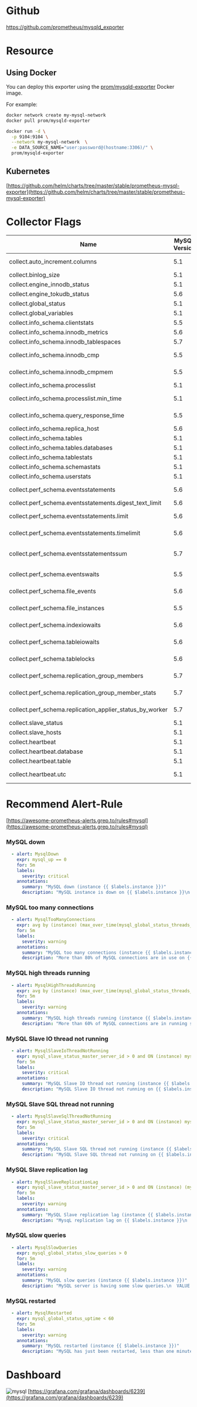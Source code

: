 # Github
https://github.com/prometheus/mysqld_exporter

# Resource

## Using Docker

You can deploy this exporter using the [prom/mysqld-exporter](https://registry.hub.docker.com/u/prom/mysqld-exporter/) Docker image.

For example:

```bash
docker network create my-mysql-network
docker pull prom/mysqld-exporter

docker run -d \
  -p 9104:9104 \
  --network my-mysql-network  \
  -e DATA_SOURCE_NAME="user:password@(hostname:3306)/" \
  prom/mysqld-exporter
```

## Kubernetes

[https://github.com/helm/charts/tree/master/stable/prometheus-mysql-exporter](https://github.com/helm/charts/tree/master/stable/prometheus-mysql-exporter)

# Collector Flags

Name                                                         | MySQL Version | Description
-------------------------------------------------------------|---------------|------------------------------------------------------------------------------------
collect.auto_increment.columns                               | 5.1           | Collect auto_increment columns and max values from information_schema.
collect.binlog_size                                          | 5.1           | Collect the current size of all registered binlog files
collect.engine_innodb_status                                 | 5.1           | Collect from SHOW ENGINE INNODB STATUS.
collect.engine_tokudb_status                                 | 5.6           | Collect from SHOW ENGINE TOKUDB STATUS.
collect.global_status                                        | 5.1           | Collect from SHOW GLOBAL STATUS (Enabled by default)
collect.global_variables                                     | 5.1           | Collect from SHOW GLOBAL VARIABLES (Enabled by default)
collect.info_schema.clientstats                              | 5.5           | If running with userstat=1, set to true to collect client statistics.
collect.info_schema.innodb_metrics                           | 5.6           | Collect metrics from information_schema.innodb_metrics.
collect.info_schema.innodb_tablespaces                       | 5.7           | Collect metrics from information_schema.innodb_sys_tablespaces.
collect.info_schema.innodb_cmp                               | 5.5           | Collect InnoDB compressed tables metrics from information_schema.innodb_cmp.
collect.info_schema.innodb_cmpmem                            | 5.5           | Collect InnoDB buffer pool compression metrics from information_schema.innodb_cmpmem.
collect.info_schema.processlist                              | 5.1           | Collect thread state counts from information_schema.processlist.
collect.info_schema.processlist.min_time                     | 5.1           | Minimum time a thread must be in each state to be counted. (default: 0)
collect.info_schema.query_response_time                      | 5.5           | Collect query response time distribution if query_response_time_stats is ON.
collect.info_schema.replica_host                             | 5.6           | Collect metrics from information_schema.replica_host_status.
collect.info_schema.tables                                   | 5.1           | Collect metrics from information_schema.tables.
collect.info_schema.tables.databases                         | 5.1           | The list of databases to collect table stats for, or '`*`' for all.
collect.info_schema.tablestats                               | 5.1           | If running with userstat=1, set to true to collect table statistics.
collect.info_schema.schemastats                              | 5.1           | If running with userstat=1, set to true to collect schema statistics
collect.info_schema.userstats                                | 5.1           | If running with userstat=1, set to true to collect user statistics.
collect.perf_schema.eventsstatements                         | 5.6           | Collect metrics from performance_schema.events_statements_summary_by_digest.
collect.perf_schema.eventsstatements.digest_text_limit       | 5.6           | Maximum length of the normalized statement text. (default: 120)
collect.perf_schema.eventsstatements.limit                   | 5.6           | Limit the number of events statements digests by response time. (default: 250)
collect.perf_schema.eventsstatements.timelimit               | 5.6           | Limit how old the 'last_seen' events statements can be, in seconds. (default: 86400)
collect.perf_schema.eventsstatementssum                      | 5.7           | Collect metrics from performance_schema.events_statements_summary_by_digest summed.
collect.perf_schema.eventswaits                              | 5.5           | Collect metrics from performance_schema.events_waits_summary_global_by_event_name.
collect.perf_schema.file_events                              | 5.6           | Collect metrics from performance_schema.file_summary_by_event_name.
collect.perf_schema.file_instances                           | 5.5           | Collect metrics from performance_schema.file_summary_by_instance.
collect.perf_schema.indexiowaits                             | 5.6           | Collect metrics from performance_schema.table_io_waits_summary_by_index_usage.
collect.perf_schema.tableiowaits                             | 5.6           | Collect metrics from performance_schema.table_io_waits_summary_by_table.
collect.perf_schema.tablelocks                               | 5.6           | Collect metrics from performance_schema.table_lock_waits_summary_by_table.
collect.perf_schema.replication_group_members                | 5.7           | Collect metrics from performance_schema.replication_group_members.
collect.perf_schema.replication_group_member_stats           | 5.7           | Collect metrics from performance_schema.replication_group_member_stats.
collect.perf_schema.replication_applier_status_by_worker     | 5.7           | Collect metrics from performance_schema.replication_applier_status_by_worker.
collect.slave_status                                         | 5.1           | Collect from SHOW SLAVE STATUS (Enabled by default)
collect.slave_hosts                                          | 5.1           | Collect from SHOW SLAVE HOSTS
collect.heartbeat                                            | 5.1           | Collect from [heartbeat](#heartbeat).
collect.heartbeat.database                                   | 5.1           | Database from where to collect heartbeat data. (default: heartbeat)
collect.heartbeat.table                                      | 5.1           | Table from where to collect heartbeat data. (default: heartbeat)
collect.heartbeat.utc                                        | 5.1           | Use UTC for timestamps of the current server (`pt-heartbeat` is called with `--utc`). (default: false)


# Recommend Alert-Rule

[https://awesome-prometheus-alerts.grep.to/rules#mysql](https://awesome-prometheus-alerts.grep.to/rules#mysql)

### MySQL down
```yaml
  - alert: MysqlDown
    expr: mysql_up == 0
    for: 5m
    labels:
      severity: critical
    annotations:
      summary: "MySQL down (instance {{ $labels.instance }})"
      description: "MySQL instance is down on {{ $labels.instance }}\n  VALUE = {{ $value }}\n  LABELS: {{ $labels }}"
```
### MySQL too many connections
```yaml
  - alert: MysqlTooManyConnections
    expr: avg by (instance) (max_over_time(mysql_global_status_threads_connected[5m])) / avg by (instance) (mysql_global_variables_max_connections) * 100 > 80
    for: 5m
    labels:
      severity: warning
    annotations:
      summary: "MySQL too many connections (instance {{ $labels.instance }})"
      description: "More than 80% of MySQL connections are in use on {{ $labels.instance }}\n  VALUE = {{ $value }}\n  LABELS: {{ $labels }}"
```

### MySQL high threads running
```yaml
  - alert: MysqlHighThreadsRunning
    expr: avg by (instance) (max_over_time(mysql_global_status_threads_running[5m])) / avg by (instance) (mysql_global_variables_max_connections) * 100 > 60
    for: 5m
    labels:
      severity: warning
    annotations:
      summary: "MySQL high threads running (instance {{ $labels.instance }})"
      description: "More than 60% of MySQL connections are in running state on {{ $labels.instance }}\n  VALUE = {{ $value }}\n  LABELS: {{ $labels }}"
```

### MySQL Slave IO thread not running
```yaml
  - alert: MysqlSlaveIoThreadNotRunning
    expr: mysql_slave_status_master_server_id > 0 and ON (instance) mysql_slave_status_slave_io_running == 0
    for: 5m
    labels:
      severity: critical
    annotations:
      summary: "MySQL Slave IO thread not running (instance {{ $labels.instance }})"
      description: "MySQL Slave IO thread not running on {{ $labels.instance }}\n  VALUE = {{ $value }}\n  LABELS: {{ $labels }}"
```

### MySQL Slave SQL thread not running
```yaml
  - alert: MysqlSlaveSqlThreadNotRunning
    expr: mysql_slave_status_master_server_id > 0 and ON (instance) mysql_slave_status_slave_sql_running == 0
    for: 5m
    labels:
      severity: critical
    annotations:
      summary: "MySQL Slave SQL thread not running (instance {{ $labels.instance }})"
      description: "MySQL Slave SQL thread not running on {{ $labels.instance }}\n  VALUE = {{ $value }}\n  LABELS: {{ $labels }}"
```

### MySQL Slave replication lag

```yaml
  - alert: MysqlSlaveReplicationLag
    expr: mysql_slave_status_master_server_id > 0 and ON (instance) (mysql_slave_status_seconds_behind_master - mysql_slave_status_sql_delay) > 300
    for: 5m
    labels:
      severity: warning
    annotations:
      summary: "MySQL Slave replication lag (instance {{ $labels.instance }})"
      description: "MysqL replication lag on {{ $labels.instance }}\n  VALUE = {{ $value }}\n  LABELS: {{ $labels }}"
```

### MySQL slow queries

```yaml
  - alert: MysqlSlowQueries
    expr: mysql_global_status_slow_queries > 0
    for: 5m
    labels:
      severity: warning
    annotations:
      summary: "MySQL slow queries (instance {{ $labels.instance }})"
      description: "MySQL server is having some slow queries.\n  VALUE = {{ $value }}\n  LABELS: {{ $labels }}"
```

### MySQL restarted
```yaml
  - alert: MysqlRestarted
    expr: mysql_global_status_uptime < 60
    for: 5m
    labels:
      severity: warning
    annotations:
      summary: "MySQL restarted (instance {{ $labels.instance }})"
      description: "MySQL has just been restarted, less than one minute ago on {{ $labels.instance }}.\n  VALUE = {{ $value }}\n  LABELS: {{ $labels }}"
```

# Dashboard

![mysql](https://grafana.com/api/dashboards/6239/images/3986/image)
[https://grafana.com/grafana/dashboards/6239](https://grafana.com/grafana/dashboards/6239)